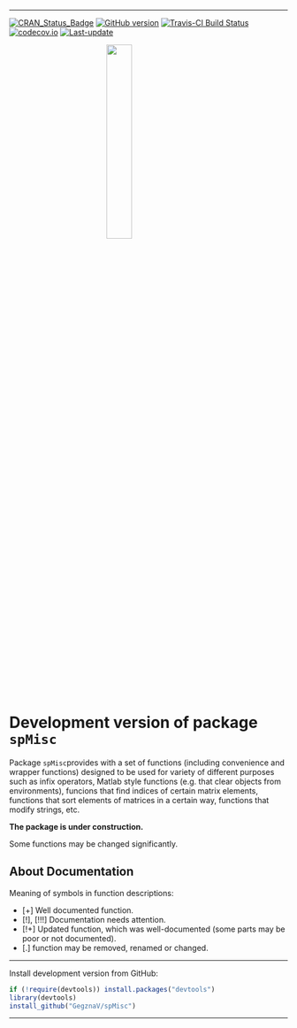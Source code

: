 
<!-- person("MrFlick", role = "ctb") -->
<!-- README.md is generated from README.Rmd. Please edit that file -->

------------------------------------------------------------------------

[![CRAN\_Status\_Badge](http://www.r-pkg.org/badges/version/spMisc)](https://cran.r-project.org/package=spMisc) [![GitHub version](https://img.shields.io/badge/GitHub-v0.0.19-brightgreen.svg)](https://github.com/GegznaV/spMisc) [![Travis-CI Build Status](https://travis-ci.org/GegznaV/spMisc.png?branch=master)](https://travis-ci.org/GegznaV/spMisc) [![codecov.io](https://codecov.io/github/GegznaV/spMisc/coverage.svg?branch=master)](https://codecov.io/github/GegznaV/spMisc?branch=master) [![Last-update](https://img.shields.io/badge/last%20update-2017--08--05-yellowgreen.svg)](/commits/master)

<img src="http://gegznav.github.io/spMisc/logo.png" width="30%" height="30%" style="display: block; margin: auto;" />

Development version of package `spMisc`
=======================================

Package `spMisc`provides with a set of functions (including convenience and wrapper functions) designed to be used for variety of different purposes such as infix operators, Matlab style functions (e.g. that clear objects from environments), funcions that find indices of certain matrix elements, functions that sort elements of matrices in a certain way, functions that modify strings, etc.

**The package is under construction.**

Some functions may be changed significantly.

About Documentation
-------------------

Meaning of symbols in function descriptions:

-   \[+\] Well documented function.
-   \[!\], \[!!!\] Documentation needs attention.
-   \[!+\] Updated function, which was well-documented (some parts may be poor or not documented).
-   \[.\] function may be removed, renamed or changed.

------------------------------------------------------------------------

Install development version from GitHub:

``` r
if (!require(devtools)) install.packages("devtools")
library(devtools)
install_github("GegznaV/spMisc")
```

------------------------------------------------------------------------

<!-- <p align="right">  --> <!-- File updated on <b>2017-08-05</b> with version of package  <b>0.0.19</b> --> <!-- </p>     -->
